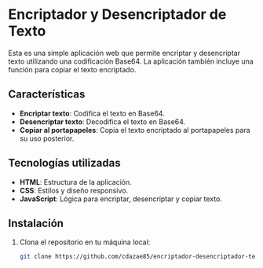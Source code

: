 # Encriptador y Desencriptador de Texto

Esta es una simple aplicación web que permite encriptar y desencriptar texto utilizando una codificación Base64. La aplicación también incluye una función para copiar el texto encriptado.

## Características

- **Encriptar texto**: Codifica el texto en Base64.
- **Desencriptar texto**: Decodifica el texto en Base64.
- **Copiar al portapapeles**: Copia el texto encriptado al portapapeles para su uso posterior.



## Tecnologías utilizadas

- **HTML**: Estructura de la aplicación.
- **CSS**: Estilos y diseño responsivo.
- **JavaScript**: Lógica para encriptar, desencriptar y copiar texto.

## Instalación

1. Clona el repositorio en tu máquina local:
   ```bash
   git clone https://github.com/cdazae85/encriptador-desencriptador-texto.git
